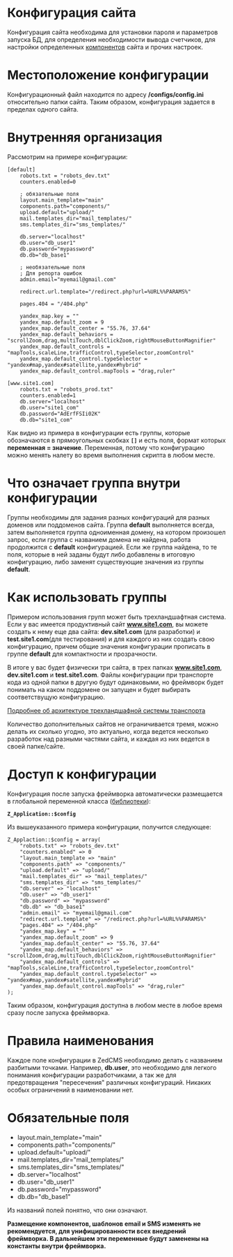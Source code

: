 # Конфигурация сайта #
Конфигурация сайта необходима для установки пароля и параметров запуска БД, для определения необходимости вывода счетчиков, для настройки определенных [компонентов](Components.md) сайта и прочих настроек.

# Местоположение конфигурации #
Конфигурационный файл находится по адресу **/configs/config.ini** относительно папки сайта. Таким образом, конфигурация задается в пределах одного сайта.

# Внутренняя организация #
Рассмотрим на примере конфигурации:

```
[default]
    robots.txt = "robots_dev.txt"
    counters.enabled=0
    
    ; обязательные поля
    layout.main_template="main"
    components.path="components/"
    upload.default="upload/"
    mail.templates_dir="mail_templates/"
    sms.templates_dir="sms_templates/"

    db.server="localhost"
    db.user="db_user1"
    db.password="mypassword"
    db.db="db_base1"

    ; необязательные поля    
    ; Для репорта ошибок
    admin.email="myemail@gmail.com"
    
    redirect.url.template="/redirect.php?url=%URL%%PARAMS%"
    
    pages.404 = "/404.php"
    
    yandex_map.key = ""
    yandex_map.default_zoom = 9
    yandex_map.default_center = "55.76, 37.64"
    yandex_map.default_behaviors = "scrollZoom,drag,multiTouch,dblClickZoom,rightMouseButtonMagnifier"
    yandex_map.default_controls = "mapTools,scaleLine,trafficControl,typeSelector,zoomControl"
    yandex_map.default_control.typeSelector = "yandex#map,yandex#satellite,yandex#hybrid"
    yandex_map.default_control.mapTools = "drag,ruler"

[www.site1.com]
    robots.txt = "robots_prod.txt"
    counters.enabled=1
    db.server="localhost"
    db.user="site1_com"
    db.password="AdErfFSIi02K"
    db.db="site1_com"
```

Как видно из примера в конфигурации есть группы, которые обозначаются в прямоугольных скобках **`[]`** и есть поля, формат которых **переменная = значение**. Переменная, потому что конфигурацию можно менять налету во время выполнения скрипта в любом месте.

# Что означает группа внутри конфигурации #
Группы необходимы для задания разных конфигураций для разных доменов или поддоменов сайта. Группа **default** выполняется всегда, затем выполняется группа одноименная домену, на котором произошел запрос, если группа с названием домена не найдена, работа продолжится с **default** конфигурацией. Если же группа найдена, то те поля, которые в ней заданы будут либо добавлены в итоговую конфигурацию, либо заменят существующие значения из группы **default**.

# Как использовать группы #
Примером использования групп может быть трехландшафтная система. Если у вас имеется продуктивный сайт **www.site1.com**, вы можете создать к нему еще два сайта: **dev.site1.com** (для разработки) и **test.site1.com**(для тестирования) и для каждого из них создать свою конфигурацию, причем общие значения конфигурации прописать в группе **default** для компактности и прозрачности.

В итоге у вас будет физически три сайта, в трех папках **www.site1.com**, **dev.site1.com** и **test.site1.com**. Файлы конфигурации при транспорте кода из одной папки в другую будут одинаковыми, но фреймворк будет понимать на каком поддомене он запущен и будет выбирать соответствущую конфигурацию.

[Подробнее об архитектуре трехландшафной системы транспорта](ThreeLandscape.md)

Количество дополнительных сайтов не ограничивается тремя, можно делать их сколько угодно, это актуально, когда ведется несколько разработок над разными частями сайта, и каждая из них ведется в своей папке/сайте.

# Доступ к конфигурации #
Конфигурация после запуска фреймворка автоматически размещается в глобальной переменной класса ([библиотеки](Libraries.md)):

**`Z_Application::$config`**

Из вышеуказанного примера конфигурации, получится следующее:
```
Z_Applaction::$config = array(
    "robots.txt" => "robots_dev.txt"
    "counters.enabled" => 0
    "layout.main_template => "main"
    "components.path" => "components/"
    "upload.default" => "upload/"
    "mail.templates_dir" => "mail_templates/"
    "sms.templates_dir" => "sms_templates/"
    "db.server" => "localhost"
    "db.user" => "db_user1"
    "db.password" => "mypassword"
    "db.db" => "db_base1"
    "admin.email" => "myemail@gmail.com"
    "redirect.url.template" => "/redirect.php?url=%URL%%PARAMS%"
    "pages.404" => "/404.php"
    "yandex_map.key" = ""
    "yandex_map.default_zoom" => 9
    "yandex_map.default_center" => "55.76, 37.64"
    "yandex_map.default_behaviors" => "scrollZoom,drag,multiTouch,dblClickZoom,rightMouseButtonMagnifier"
    "yandex_map.default_controls" => "mapTools,scaleLine,trafficControl,typeSelector,zoomControl"
    "yandex_map.default_control.typeSelector" => "yandex#map,yandex#satellite,yandex#hybrid"
    "yandex_map.default_control.mapTools" => "drag,ruler"
);
```

Таким образом, конфигурация доступна в любом месте в любое время сразу после запуска фреймворка.

# Правила наименования #
Каждое поле конфигурации в ZedCMS необходимо делать с названием разбитыми точками. Например, **db.user**, это необходимо для легкого понимания конфигурации разработчиками, а так же для предотвращения "пересечения" различных конфигураций. Никаких особых ограничений в наименовании нет.

# Обязательные поля #
  * layout.main\_template="main"
  * components.path="components/"
  * upload.default="upload/"
  * mail.templates\_dir="mail\_templates/"
  * sms.templates\_dir="sms\_templates/"
  * db.server="localhost"
  * db.user="db\_user1"
  * db.password="mypassword"
  * db.db="db\_base1"

Из названий полей понятно, что они означают.

**Размещение компонентов, шаблонов email и SMS изменять не рекомендуется, для унифицированности всех внедрений фреймворка. В дальнейшем эти переменные будут заменены на константы внутри фреймворка.**